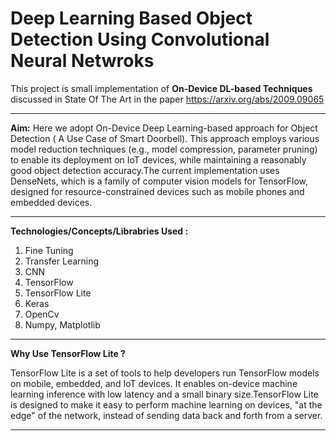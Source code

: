 # Deep Learning Based Object Detection Using Convolutional Neural Netwroks

This project is small implementation of **On-Device DL-based Techniques** discussed in State Of The Art in the paper <https://arxiv.org/abs/2009.09065> 

***
**Aim:** Here we adopt On-Device Deep Learning-based approach for Object Detection ( A Use Case of Smart Doorbell). This approach employs various
model reduction techniques (e.g., model compression, parameter pruning) to enable its deployment on
IoT devices, while maintaining a reasonably good object detection accuracy.The current implementation uses DenseNets, which is a family of computer vision models for TensorFlow,
designed for resource-constrained devices such as mobile phones and embedded devices.
***
**Technologies/Concepts/Librabries Used :**
1. Fine Tuning 
2. Transfer Learning
3. CNN
4. TensorFlow
5. TensorFlow Lite
6. Keras
7. OpenCv
8. Numpy, Matplotlib

***
**Why Use TensorFlow Lite ?**

TensorFlow Lite is a set of tools to help developers run TensorFlow models on mobile, embedded, and IoT devices. It enables on-device machine learning inference with low latency and a small binary size.TensorFlow Lite is designed to make it easy to perform machine learning on devices, "at the edge" of the network, instead of sending data back and forth from a server.
***
